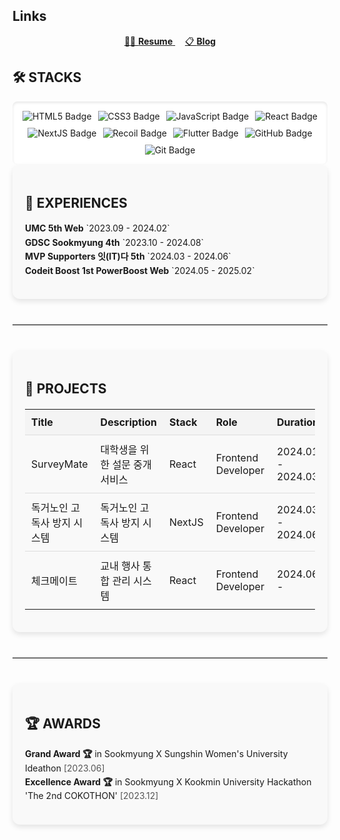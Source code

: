 ## Links

<div align="center">
  <a href="https://limithyun.notion.site/314a617c39be40ec9da4237eb4522f40?pvs=74">
    👨‍💻 <strong>Resume</strong>
  </a> &nbsp;&nbsp;&nbsp;
  <a href="https://asmallroom.tistory.com/">
    📋 <strong>Blog</strong>
  </a>
</div>

  ## 🛠 STACKS

  <div style="display: flex; flex-wrap: wrap; gap: 10px; justify-content: center; padding: 15px; background-color: #ffffff; border-radius: 8px; box-shadow: inset 0 2px 4px rgba(0, 0, 0, 0.1);">
      <img src="https://img.shields.io/badge/html5-E34F26?style=for-the-badge&logo=html5&logoColor=white" alt="HTML5 Badge" />
      <img src="https://img.shields.io/badge/css-1572B6?style=for-the-badge&logo=css3&logoColor=white" alt="CSS3 Badge" />
      <img src="https://img.shields.io/badge/javascript-F7DF1E?style=for-the-badge&logo=javascript&logoColor=black" alt="JavaScript Badge" />
      <img src="https://img.shields.io/badge/react-61DAFB?style=for-the-badge&logo=react&logoColor=black" alt="React Badge" />
      <img src="https://img.shields.io/badge/next.js-000000?style=for-the-badge&logo=nextdotjs&logoColor=white" alt="NextJS Badge" />
      <img src="https://img.shields.io/badge/recoil-3578E5?style=for-the-badge&logo=recoil&logoColor=white" alt="Recoil Badge" />
      <img src="https://img.shields.io/badge/flutter-02569B?style=for-the-badge&logo=flutter&logoColor=white" alt="Flutter Badge" />
      <img src="https://img.shields.io/badge/github-181717?style=for-the-badge&logo=github&logoColor=white" alt="GitHub Badge" />
      <img src="https://img.shields.io/badge/git-F05032?style=for-the-badge&logo=git&logoColor=white" alt="Git Badge" />
  </div>

  </div>

  <div style="flex: 1; min-width: 320px; padding: 20px; background-color: #f9f9f9; border-radius: 12px; box-shadow: 0 4px 8px rgba(0, 0, 0, 0.1);">

  ## 🌟 EXPERIENCES

  <ul style="list-style-type: none; padding-left: 0; line-height: 1.6;">
      <li><strong>UMC 5th Web</strong> `2023.09 - 2024.02`</li>
      <li><strong>GDSC Sookmyung 4th</strong> `2023.10 - 2024.08`</li>
      <li><strong>MVP Supporters 잇(IT)다 5th</strong> `2024.03 - 2024.06`</li>
      <li><strong>Codeit Boost 1st PowerBoost Web</strong> `2024.05 - 2025.02`</li>
  </ul>

  </div>

</div>

<hr style="border: none; border-top: 1px solid #ccc; margin: 40px 0;" />

<div style="padding: 20px; background-color: #f9f9f9; border-radius: 12px; box-shadow: 0 4px 8px rgba(0, 0, 0, 0.1);">

## 🚀 PROJECTS

<table style="width: 100%; border-collapse: collapse; margin-top: 20px;">
  <thead>
    <tr style="background-color: #f4f4f4; text-align: left;">
      <th style="padding: 10px; border-bottom: 1px solid #ddd;">Title</th>
      <th style="padding: 10px; border-bottom: 1px solid #ddd;">Description</th>
      <th style="padding: 10px; border-bottom: 1px solid #ddd;">Stack</th>
      <th style="padding: 10px; border-bottom: 1px solid #ddd;">Role</th>
      <th style="padding: 10px; border-bottom: 1px solid #ddd;">Duration</th>
      <th style="padding: 10px; border-bottom: 1px solid #ddd;">More</th>
    </tr>
  </thead>
  <tbody>
    <tr>
      <td style="padding: 10px; border-bottom: 1px solid #ddd;">SurveyMate</td>
      <td style="padding: 10px; border-bottom: 1px solid #ddd;">대학생을 위한 설문 중개 서비스</td>
      <td style="padding: 10px; border-bottom: 1px solid #ddd;">React</td>
      <td style="padding: 10px; border-bottom: 1px solid #ddd;">Frontend Developer</td>
      <td style="padding: 10px; border-bottom: 1px solid #ddd;">2024.01 - 2024.03</td>
      <td style="padding: 10px; border-bottom: 1px solid #ddd;">
        <a href="https://asmallroom.tistory.com/7" style="text-decoration: none;">
          <img src="https://img.shields.io/badge/Tistory-FF5722?style=flat-square&logo=tistory&logoColor=white" alt="Tistory Badge" />
        </a>
      </td>
    </tr>
    <tr>
      <td style="padding: 10px; border-bottom: 1px solid #ddd;">독거노인 고독사 방지 시스템</td>
      <td style="padding: 10px; border-bottom: 1px solid #ddd;">독거노인 고독사 방지 시스템</td>
      <td style="padding: 10px; border-bottom: 1px solid #ddd;">NextJS</td>
      <td style="padding: 10px; border-bottom: 1px solid #ddd;">Frontend Developer</td>
      <td style="padding: 10px; border-bottom: 1px solid #ddd;">2024.03 - 2024.06</td>
      <td style="padding: 10px; border-bottom: 1px solid #ddd;">-</td>
    </tr>
    <tr>
      <td style="padding: 10px;">체크메이트</td>
      <td style="padding: 10px;">교내 행사 통합 관리 시스템</td>
      <td style="padding: 10px;">React</td>
      <td style="padding: 10px;">Frontend Developer</td>
      <td style="padding: 10px;">2024.06 -</td>
      <td style="padding: 10px;">-</td>
    </tr>
  </tbody>
</table>

</div>

<hr style="border: none; border-top: 1px solid #ccc; margin: 40px 0;" />

<div style="padding: 20px; background-color: #f9f9f9; border-radius: 12px; box-shadow: 0 4px 8px rgba(0, 0, 0, 0.1);">

## 🏆 AWARDS

<ul style="list-style-type: none; padding-left: 0; line-height: 1.6;">
  <li><strong>Grand Award 🏆</strong> in Sookmyung X Sungshin Women's University Ideathon <span style="color: #555;">[2023.06]</span></li>
  <li><strong>Excellence Award 🏆</strong> in Sookmyung X Kookmin University Hackathon 'The 2nd COKOTHON' <span style="color: #555;">[2023.12]</span></li>
</ul>

</div>
